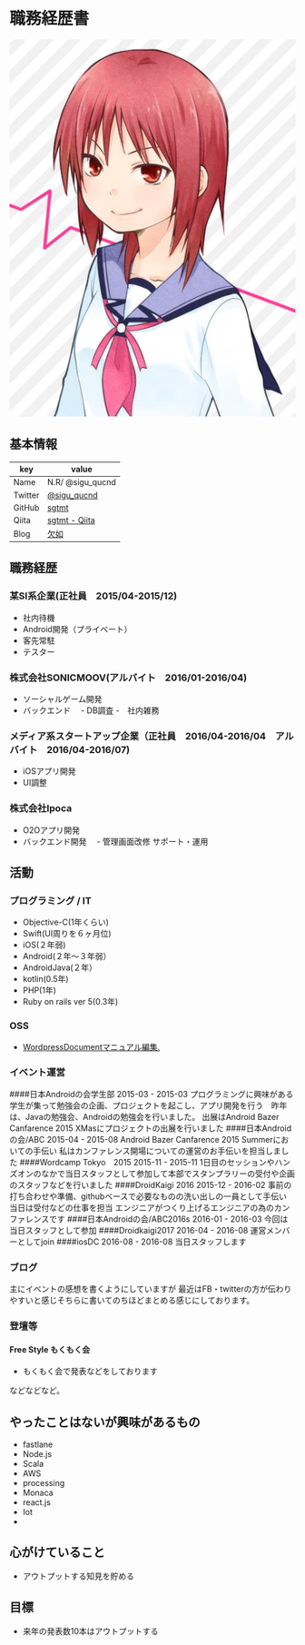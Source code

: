 # 職務経歴書

![](9_n.jpg)

## 基本情報

|key|value|
|---|-----|
|Name| N.R/ @sigu_qucnd|
|Twitter|[@sigu_qucnd](https://twitter.com/sigu_qucnd)|
|GitHub|[sgtmt](https://github.com/sgtmt)|
|Qiita|[sgtmt \- Qiita](http://qiita.com/sgtmt)|
|Blog|[欠如](http://sg-tmt.hatenablog.com)|

## 職務経歴

### 某SI系企業(正社員　2015/04-2015/12)
- 社内待機
 - Android開発（プライベート）
- 客先常駐
 - テスター

### 株式会社SONICMOOV(アルバイト　2016/01-2016/04)
- ソーシャルゲーム開発
 - バックエンド
　- DB調査
-　社内雑務

### メディア系スタートアップ企業（正社員　2016/04-2016/04　アルバイト　2016/04-2016/07)
- iOSアプリ開発
 - UI調整

### 株式会社Ipoca
- O2Oアプリ開発
 - バックエンド開発
　- 管理画面改修
サポート・運用

## 活動

### プログラミング / IT

- Objective-C(1年くらい)
- Swift(UI周りを６ヶ月位)
- iOS(２年弱)
- Android(２年〜３年弱）
- AndroidJava(２年）
- kotlin(0.5年)
- PHP(1年)
- Ruby on rails ver 5(0.3年)


### OSS

- [WordpressDocumentマニュアル編集\.](https://github.com/wckansai2016/wordpress-document)

### イベント運営
####日本Androidの会学生部
2015-03  -  2015-03
プログラミングに興味がある学生が集って勉強会の企画、プロジェクトを起こし、アプリ開発を行う　昨年は、Javaの勉強会、Androidの勉強会を行いました。
出展はAndroid Bazer Canfarence 2015 XMasにプロジェクトの出展を行いました
####日本Androidの会/ABC
2015-04  -  2015-08
Android Bazer Canfarence 2015 Summerにおいての手伝い
私はカンファレンス開場についての運営のお手伝いを担当しました
####Wordcamp Tokyo　2015
2015-11  -  2015-11
1日目のセッションやハンズオンのなかで当日スタッフとして参加して本部でスタンプラリーの受付や企画のスタッフなどを行いました
####DroidKaigi 2016
2015-12  -  2016-02
事前の打ち合わせや準備、githubベースで必要なものの洗い出しの一員として手伝い
当日は受付などの仕事を担当
エンジニアがつくり上げるエンジニアの為のカンファレンスです
####日本Androidの会/ABC2016s
2016-01  -  2016-03
今回は当日スタッフとして参加
####Droidkaigi2017
2016-04  -  2016-08
運営メンバーとしてjoin
####iosDC
2016-08  -  2016-08
当日スタッフします


### ブログ
主にイベントの感想を書くようにしていますが
最近はFB・twitterの方が伝わりやすいと感じそちらに書いてのちほどまとめる感じにしております。

### 登壇等

#### Free Style もくもく会
 - もくもく会で発表などをしております

などなどなど。


## やったことはないが興味があるもの

- fastlane
- Node.js
- Scala
- AWS
- processing
- Monaca
- react.js
- Iot
- 

## 心がけていること

- アウトプットする知見を貯める

## 目標

- 来年の発表数10本はアウトプットする
